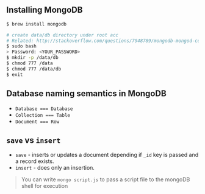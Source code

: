 
## Installing MongoDB
```bash
$ brew install mongodb

# create data/db directory under root acc
# Related: http://stackoverflow.com/questions/7948789/mongodb-mongod-complains-that-there-is-no-data-db-folder
$ sudo bash
> Password: <YOUR_PASSWORD>
$ mkdir -p /data/db
$ chmod 777 /data
$ chmod 777 /data/db
$ exit
```

## Database naming semantics in MongoDB
- `Database === Database`
- `Collection === Table`
- `Document === Row`

## `save` vs `insert`
- `save` - inserts or updates a document depending if `_id` key is passed and a record exists.
- `insert` - does only an insertion.

> You can write `mongo script.js` to pass a script file to the mongoDB shell for execution
